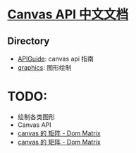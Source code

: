 # [Canvas API 中文文档](https://www.canvasapi.cn/)

## Directory

- [APIGuide](./APIGuide/): canvas api 指南
- [graphics](./graphics/): 图形绘制

# TODO:

- 绘制各类图形
- Canvas API
- [canvas 的 矩阵 - Dom Matrix](https://developer.mozilla.org/zh-CN/docs/Web/API/DOMMatrix)
- [canvas 的 矩阵 - Dom Matrix](https://developer.mozilla.org/zh-CN/docs/Web/API/CanvasRenderingContext2D/getTransform)
